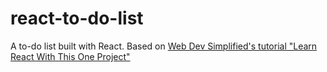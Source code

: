 # react-to-do-list
A to-do list built with React. Based on [Web Dev Simplified's tutorial "Learn React With This One Project"](https://youtu.be/Rh3tobg7hEo)
